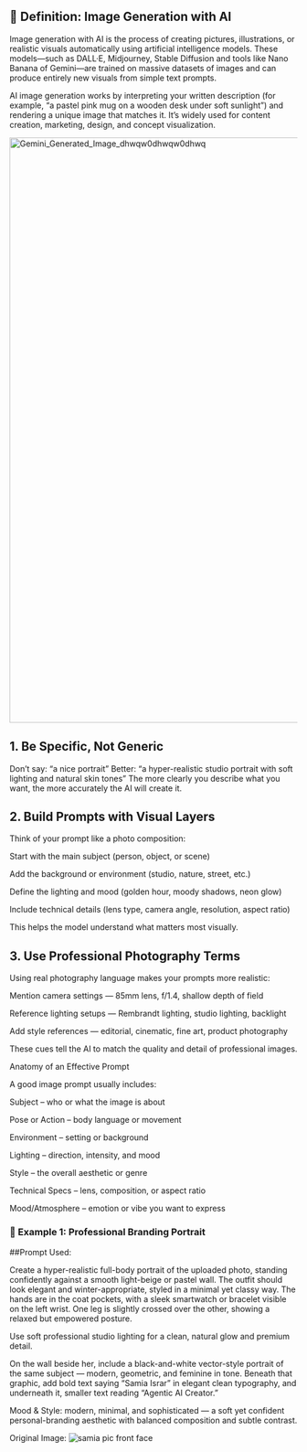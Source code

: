 ## 🧠 Definition: Image Generation with AI

Image generation with AI is the process of creating pictures, illustrations, or realistic visuals automatically using artificial intelligence models. These models—such as DALL·E, Midjourney, Stable Diffusion and tools like Nano Banana of Gemini—are trained on massive datasets of images and can produce entirely new visuals from simple text prompts.

AI image generation works by interpreting your written description (for example, “a pastel pink mug on a wooden desk under soft sunlight”) and rendering a unique image that matches it. It’s widely used for content creation, marketing, design, and concept visualization.

<img width="1024" height="1024" alt="Gemini_Generated_Image_dhwqw0dhwqw0dhwq" src="https://github.com/user-attachments/assets/f709ec11-06c4-4b02-b535-6f37d39142b7" />

## 1. Be Specific, Not Generic

Don’t say: “a nice portrait”
Better: “a hyper-realistic studio portrait with soft lighting and natural skin tones”
The more clearly you describe what you want, the more accurately the AI will create it.

## 2. Build Prompts with Visual Layers

Think of your prompt like a photo composition:

Start with the main subject (person, object, or scene)

Add the background or environment (studio, nature, street, etc.)

Define the lighting and mood (golden hour, moody shadows, neon glow)

Include technical details (lens type, camera angle, resolution, aspect ratio)

This helps the model understand what matters most visually.

## 3. Use Professional Photography Terms

Using real photography language makes your prompts more realistic:

Mention camera settings — 85mm lens, f/1.4, shallow depth of field

Reference lighting setups — Rembrandt lighting, studio lighting, backlight

Add style references — editorial, cinematic, fine art, product photography

These cues tell the AI to match the quality and detail of professional images.

Anatomy of an Effective Prompt

A good image prompt usually includes:

Subject – who or what the image is about

Pose or Action – body language or movement

Environment – setting or background

Lighting – direction, intensity, and mood

Style – the overall aesthetic or genre

Technical Specs – lens, composition, or aspect ratio

Mood/Atmosphere – emotion or vibe you want to express




### 🔹 Example 1: Professional Branding Portrait

##Prompt Used:

Create a hyper-realistic full-body portrait of the uploaded photo, standing confidently against a smooth light-beige or pastel wall. The outfit should look elegant and winter-appropriate, styled in a minimal yet classy way. The hands are in the coat pockets, with a sleek smartwatch or bracelet visible on the left wrist. One leg is slightly crossed over the other, showing a relaxed but empowered posture.

Use soft professional studio lighting for a clean, natural glow and premium detail.

On the wall beside her, include a black-and-white vector-style portrait of the same subject — modern, geometric, and feminine in tone. Beneath that graphic, add bold text saying “Samia Israr” in elegant clean typography, and underneath it, smaller text reading “Agentic AI Creator.”

Mood & Style: modern, minimal, and sophisticated — a soft yet confident personal-branding aesthetic with balanced composition and subtle contrast.

Original Image:
![samia pic front face](https://github.com/user-attachments/assets/8d2e3a43-c2dc-413e-b66a-c72adea0e49d)
